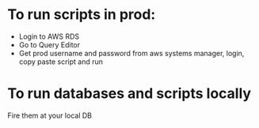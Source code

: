 # To run scripts in prod:
 * Login to AWS RDS
 * Go to Query Editor
 * Get prod username and password from aws systems manager, login, copy paste script and run

# To run databases and scripts locally
Fire them at your local DB




